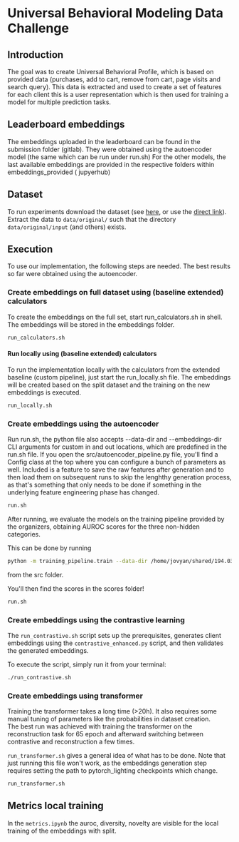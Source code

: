 # Universal Behavioral Modeling Data Challenge

## Introduction

The goal was to create Universal Behavioral Profile, which is based on provided data (purchases, add to cart, remove
from cart, page visits and search query). This data is extracted and used to create a set of features for each client
this is a user representation which is then used for training a model for multiple prediction tasks.

## Leaderboard embeddings

The embeddings uploaded in the leaderboard can be found in the submission folder (gitlab). They were obtained using the
autoencoder model (the same which can be run under run.sh)
For the other models, the last available embeddings are provided in the respective folders within embeddings_provided (
jupyerhub)

## Dataset

To run experiments download the dataset (see [here](https://www.recsyschallenge.com/2025/), or use
the [direct link](https://data.recsys.synerise.com/dataset/ubc_data/ubc_data.tar.gz)).  
Extract the data to `data/original/` such that the directory `data/original/input` (and others) exists.

## Execution

To use our implementation, the following steps are needed. The best results so far were obtained using the autoencoder.

### Create embeddings on full dataset using (baseline extended) calculators

To create the embeddings on the full set, start run_calculators.sh in shell. The embeddings will be stored in the
embeddings folder.

```bash
run_calculators.sh
```

#### Run locally using (baseline extended) calculators

To run the implementation locally with the calculators from the extended baseline (custom pipeline), just start the
run_locally.sh file. The embeddings will be created based on the split dataset and the training on the new embeddings is
executed.

```bash
run_locally.sh
```

### Create embeddings using the autoencoder

Run run.sh, the python file also accepts --data-dir and --embeddings-dir CLI arguments for custom in and out locations,
which are predefined in the run.sh file.
If you open the src/autoencoder_pipeline.py file, you'll find a Config class at the top where
you can configure a bunch of parameters as well. Included is a feature to save the raw features after generation and to
then load them on subsequent runs to skip the lenghthy generation process, as that's something that only needs to be
done if something in the underlying feature engineering phase has changed.

```bash
run.sh
```

After running, we evaluate the models on the training pipeline provided by the organizers, obtaining AUROC scores for
the three non-hidden categories.

This can be done by running

```bash
python -m training_pipeline.train --data-dir /home/jovyan/shared/194.035-2025S/data/group_project/data_new --embeddings-dir /home/jovyan/groups/194.035-2025S/Group_36/Group_36/src/output_new --tasks churn propensity_category propensity_sku --log-name exp_20250401 --accelerator gpu --devices auto --disable-relevant-clients-check --score-dir /home/jovyan/groups/194.035-2025S/Group_36/Group_36/scores --neptune-project /home/jovyan/groups/194.035-2025S/Group_36/Group_36/neptune
```

from the src folder.

You'll then find the scores in the scores folder!

```bash
run.sh
```

### Create embeddings using the contrastive learning

The `run_contrastive.sh` script sets up the prerequisites, generates client embeddings using
the `contrastive_enhanced.py` script, and then validates the generated embeddings.

To execute the script, simply run it from your terminal:

```bash
./run_contrastive.sh
```

### Create embeddings using transformer

Training the transformer takes a long time (>20h). It also requires some manual tuning of parameters like the
probabilities in dataset creation.  
The best run was achieved with training the transformer on the reconstruction task for 65 epoch and afterward switching
between contrastive and reconstruction a few times.

`run_transformer.sh` gives a general idea of what has to be done. Note that just running this file won't work, as the
embeddings generation step requires setting the path to pytorch_lighting checkpoints which change.

```bash
run_transformer.sh
```

## Metrics local training

In the `metrics.ipynb` the auroc, diversity, novelty are visible for the local training of the embeddings with split.    